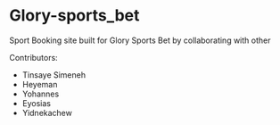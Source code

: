 # Glory-sports_bet
Sport Booking site built for Glory Sports Bet by collaborating with other

Contributors:
- Tinsaye Simeneh
- Heyeman
- Yohannes
- Eyosias
- Yidnekachew 
